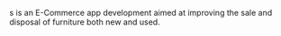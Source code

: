 s is an E-Commerce app development aimed at improving the sale and disposal of furniture both new and used.
